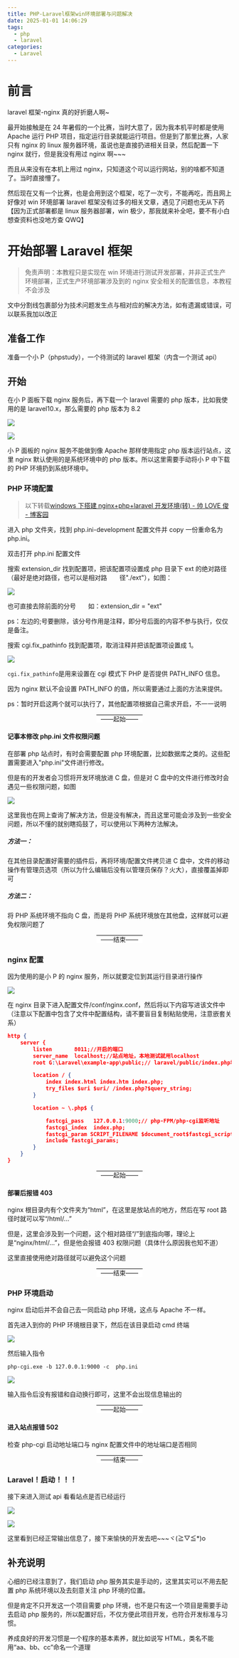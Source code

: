 ```yaml
---
title: PHP-Laravel框架win环境部署与问题解决
date: 2025-01-01 14:06:29
tags:
  - php
  - laravel
categories:
  - Laravel
---
```


# 前言

laravel 框架-nginx 真的好折磨人啊~

最开始接触是在 24 年暑假的一个比赛，当时大意了，因为我本机平时都是使用 Apache 运行 PHP 项目，指定运行目录就能运行项目。但是到了那里比赛，人家只有 nginx 的 linux 服务器环境，虽说也是直接扔进相关目录，然后配置一下 nginx 就行，但是我没有用过 nginx 啊~~~

而且从来没有在本机上用过 nginx，只知道这个可以运行网站，别的啥都不知道了。当时直接懵了。

然后现在又有一个比赛，也是会用到这个框架，吃了一次亏，不能再吃，而且网上好像对 win 环境部署 laravel 框架没有过多的相关文章，遇见了问题也无从下药【因为正式部署都是 linux 服务器部署，win 极少，那我就来补全吧，要不有小白想查资料也没地方查 QWQ】

# 开始部署 Laravel 框架

> 免责声明：本教程只是实现在 win 环境进行测试开发部署，并非正式生产环境部署，正式生产环境部署涉及到的 nginx 安全相关的配置信息，本教程不会涉及

文中分割线包裹部分为技术问题发生点与相对应的解决方法，如有遗漏或错误，可以联系我加以改正

## 准备工作

准备一个小 P（phpstudy），一个待测试的 laravel 框架（内含一个测试 api）

## 开始

在小 P 面板下载 nginx 服务后，再下载一个 laravel 需要的 php 版本，比如我使用的是 laravel10.x，那么需要的 php 版本为 8.2

![](./2025-01-01-PHP-Laravel框架win环境部署与问题解决/2025-01-01-14-32-20-image.png)

![](./2025-01-01-PHP-Laravel框架win环境部署与问题解决/2025-01-01-14-32-35-image.png)

小 P 面板的 nginx 服务不能做到像 Apache 那样使用指定 php 版本运行站点，这里 nginx 默认使用的是系统环境中的 php 版本。所以这里需要手动将小 P 中下载的 PHP 环境扔到系统环境中。

### PHP 环境配置

> 以下转载[windows 下搭建 nginx+php+laravel 开发环境(转) - 帅 LOVE 俊 - 博客园](https://www.cnblogs.com/shuaiandjun/p/10561839.html)

进入 php 文件夹，找到 php.ini-development 配置文件并 copy 一份重命名为 php.ini。

双击打开 php.ini 配置文件

搜索 extension_dir 找到配置项，把该配置项设置成 php 目录下 ext 的绝对路径（最好是绝对路径，也可以是相对路　　径"./ext"），如图：

![](./2025-01-01-PHP-Laravel框架win环境部署与问题解决/eb6847408c7df5400ab0613a968ee0567ca73eb7.png)

也可直接去除前面的分号       如：extension_dir = "ext"

ps：左边的;号要删除，该分号作用是注释，即分号后面的内容不参与执行，仅仅是备注。

搜索 cgi.fix_pathinfo 找到配置项，取消注释并把该配置项设置成 1。

![](./2025-01-01-PHP-Laravel框架win环境部署与问题解决/a584077e1a2612095eb409e79042f86a47eef446.png)

`cgi.fix_pathinfo`是用来设置在 cgi 模式下 PHP 是否提供 PATH_INFO 信息。

因为 nginx 默认不会设置 PATH_INFO 的值，所以需要通过上面的方法来提供。

ps：暂时开启这两个就可以执行了，其他配置项根据自己需求开启，不一一说明

<div style="text-align: center;">
  <span style="border-top: 1px solid #000; padding: 0 10px; background-color: white;">
    ——起始——
  </span>
</div>

#### 记事本修改 php.ini 文件权限问题

在部署 php 站点时，有时会需要配置 php 环境配置，比如数据库之类的。这些配置需要进入"php.ini"文件进行修改。

但是有的开发者会习惯将开发环境放进 C 盘，但是对 C 盘中的文件进行修改时会遇见一些权限问题，如图

![](./2025-01-01-PHP-Laravel框架win环境部署与问题解决/2025-01-01-14-41-39-image.png)

这里我也在网上查询了解决方法，但是没有解决，而且这里可能会涉及到一些安全问题，所以不懂的就别瞎捣鼓了，可以使用以下两种方法解决。

##### 方法一：

在其他目录配置好需要的插件后，再将环境/配置文件拷贝进 C 盘中，文件的移动操作有管理员选项（所以为什么编辑后没有以管理员保存？火大），直接覆盖掉即可

##### 方法二：

将 PHP 系统环境不指向 C 盘，而是将 PHP 系统环境放在其他盘，这样就可以避免权限问题了

<div style="text-align: center;">
  <span style="border-top: 1px solid #000; padding: 0 10px; background-color: white;">
    ——结束——
  </span>
</div>

### nginx 配置

因为使用的是小 P 的 nginx 服务，所以就要定位到其运行目录进行操作

![](./2025-01-01-PHP-Laravel框架win环境部署与问题解决/2025-01-01-14-57-13-image.png)

在 nginx 目录下进入配置文件/conf/nginx.conf，然后将以下内容写进该文件中（注意以下配置中包含了文件中配置结构，请不要盲目复制粘贴使用，注意嵌套关系）

```json
http {
    server {
        listen       8011;//开启的端口
        server_name  localhost;//站点地址，本地测试就用localhost
        root G:\Laravel\example-app\public;// laravel/public/index.php地址

        location / {
            index index.html index.htm index.php;
            try_files $uri $uri/ /index.php?$query_string;
        }

        location ~ \.php$ {

            fastcgi_pass   127.0.0.1:9000;// php-FPM/php-cgi监听地址
            fastcgi_index  index.php;
            fastcgi_param SCRIPT_FILENAME $document_root$fastcgi_script_name;
            include fastcgi_params;
        }
    }
}
```

<div style="text-align: center;">
  <span style="border-top: 1px solid #000; padding: 0 10px; background-color: white;">
    ——起始——
  </span>
</div>

#### 部署后报错 403

nginx 根目录内有个文件夹为“html”，在这里是放站点的地方，然后在写 root 路径时就可以写“/html/...”

但是，这里会涉及到一个问题，这个相对路径“/”到底指向哪，理论上是“nginx/html/...”，但是他会报错 403 权限问题（具体什么原因我也知不道）

这里直接使用绝对路径就可以避免这个问题

<div style="text-align: center;">
  <span style="border-top: 1px solid #000; padding: 0 10px; background-color: white;">
    ——结束——
  </span>
</div>

### PHP 环境启动

nginx 启动后并不会自己去一同启动 php 环境，这点与 Apache 不一样。

首先进入到你的 PHP 环境根目录下，然后在该目录启动 cmd 终端

![](./2025-01-01-PHP-Laravel框架win环境部署与问题解决/2025-01-01-15-25-16-image.png)

然后输入指令

```batch
php-cgi.exe -b 127.0.0.1:9000 -c  php.ini
```

![](./2025-01-01-PHP-Laravel框架win环境部署与问题解决/2025-01-01-15-27-14-image.png)

输入指令后没有报错和自动换行即可，这里不会出现信息输出的

<div style="text-align: center;">
  <span style="border-top: 1px solid #000; padding: 0 10px; background-color: white;">
    ——起始——
  </span>
</div>

#### 进入站点报错 502

检查 php-cgi 启动地址端口与 nginx 配置文件中的地址端口是否相同

<div style="text-align: center;">
  <span style="border-top: 1px solid #000; padding: 0 10px; background-color: white;">
    ——结束——
  </span>
</div>

### Laravel！启动！！！

接下来进入测试 api 看看站点是否已经运行

![](./2025-01-01-PHP-Laravel框架win环境部署与问题解决/2025-01-01-15-30-49-image.png)

![](./2025-01-01-PHP-Laravel框架win环境部署与问题解决/2025-01-01-15-29-49-image.png)

这里看到已经正常输出信息了，接下来愉快的开发去吧~~~ヾ(≧▽≦\*)o

## 补充说明

心细的已经注意到了，我们启动 php 服务其实是手动的，这里其实可以不用去配置 php 系统环境以及去刻意关注 php 环境的位置。

但是肯定不只开发这一个项目需要 php 环境，也不是只有这一个项目是需要手动去启动 php 服务的，所以配置好后，不仅方便此项目开发，也符合开发标准与习惯。

养成良好的开发习惯是一个程序的基本素养，就比如说写 HTML，类名不能用“aa、bb、cc”命名一个道理
